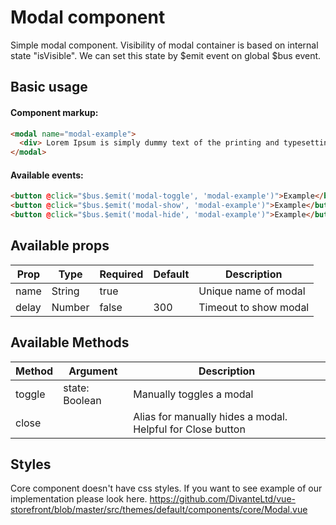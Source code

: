 # Modal component
Simple modal component. Visibility of modal container is based on internal state "isVisible". We can set this state by $emit event on global $bus event. 

## Basic usage
#### Component markup:

```html
<modal name="modal-example">
  <div> Lorem Ipsum is simply dummy text of the printing and typesetting industry. </div>
</modal>
```

#### Available events: 
```html
<button @click="$bus.$emit('modal-toggle', 'modal-example')">Example</button>
<button @click="$bus.$emit('modal-show', 'modal-example')">Example</button>
<button @click="$bus.$emit('modal-hide', 'modal-example')">Example</button>
```

## Available props
| Prop | Type | Required | Default | Description
| --- | --- | --- | --- | --- |
| name | String | true |   | Unique name of modal |
| delay | Number | false | 300 | Timeout to show modal

## Available Methods

| Method | Argument | Description |
| --- | --- | --- |
| toggle | state: Boolean | Manually toggles a modal
| close | | Alias for manually hides a modal. Helpful for Close button


## Styles 
Core component doesn't have css styles. If you want to see example of our implementation please look here. https://github.com/DivanteLtd/vue-storefront/blob/master/src/themes/default/components/core/Modal.vue
